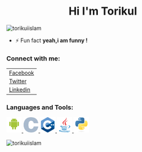 <h1 align="center">Hi I'm Torikul</h1>
<p align="left"> <img src="https://komarev.com/ghpvc/?username=torikuiislam&label=Profile%20views&color=0e75b6&style=flat" alt="torikuiislam" /> </p>

- ⚡ Fun fact **yeah,i am funny !**

<h3 align="left">Connect with me:</h3>
<p align="left">
<table>
<tbody>
<tr>

<td><a href='https://www.facebook.com/torikul.islam.3511' >Facebook<a> </td>
</tr>
<tr>

<td><a href='https://www.twitter.com/torikul1971' >Twitter<a></td>
</tr>
<tr>

<td><a href='https://www.linkedin.com/in/torikulislamemon' >Linkedin<a></td>
</tr>
</tbody>
</table>
<!-- DivTable.com -->
</p>

<h3 align="left">Languages and Tools:</h3>
<p align="left"> <a href="https://developer.android.com" target="_blank"> <img src="https://raw.githubusercontent.com/devicons/devicon/master/icons/android/android-original-wordmark.svg" alt="android" width="40" height="40"/> </a> <a href="https://www.cprogramming.com/" target="_blank"> <img src="https://raw.githubusercontent.com/devicons/devicon/master/icons/c/c-original.svg" alt="c" width="40" height="40"/> </a> <a href="https://www.w3schools.com/cpp/" target="_blank"> <img src="https://raw.githubusercontent.com/devicons/devicon/master/icons/cplusplus/cplusplus-original.svg" alt="cplusplus" width="40" height="40"/> </a> <a href="https://www.java.com" target="_blank"> <img src="https://raw.githubusercontent.com/devicons/devicon/master/icons/java/java-original.svg" alt="java" width="40" height="40"/> </a> <a href="https://www.python.org" target="_blank"> <img src="https://raw.githubusercontent.com/devicons/devicon/master/icons/python/python-original.svg" alt="python" width="40" height="40"/> </a> </p>

<p><img align="center" src="https://github-readme-stats.vercel.app/api/top-langs?username=torikuiislam&show_icons=true&locale=en&layout=compact" alt="torikuiislam" /></p>

